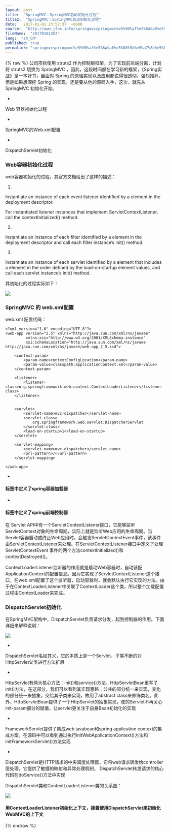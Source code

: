 ```yaml
---
layout: post
title:  "SpringMVC：SpringMVC启动初始化过程"
title2:  "SpringMVC：SpringMVC启动初始化过程"
date:   2017-01-01 23:57:37  +0800
source:  "http://www.jfox.info/springmvcspringmvc%e5%90%af%e5%8a%a8%e5%88%9d%e5%a7%8b%e5%8c%96%e8%bf%87%e7%a8%8b.html"
fileName:  "20170101357"
lang:  "zh_CN"
published: true
permalink: "springmvcspringmvc%e5%90%af%e5%8a%a8%e5%88%9d%e5%a7%8b%e5%8c%96%e8%bf%87%e7%a8%8b.html"
---
```

{% raw %}
公司项目使用 struts2 作为控制层框架，为了实现前后端分离，计划将 struts2 切换为 SpringMVC ，因此，这段时间都在学习新的框架，《Spring实战》是一本好书，里面对 Spring 的原理实现以及应用都说得很透彻，强烈推荐，但是如果想深挖 Spring 的实现，还是要从他的源码入手，这次，就先从 SpringMVC 初始化开始。

- 
Web 容器初始化过程

- 
SpringMVC的Web.xml配置

- 
DispatchServlet初始化

### Web容器初始化过程

web容器初始化的过程，其官方文档给出了这样的描述：

1. 
 Instantiate an instance of each event listener identified by a **<listener>** element in the deployment descriptor. 

For instantiated listener instances that implement ServletContextListener, call the contextInitialized() method.

2. 
 Instantiate an instance of each filter identified by a **<filter>** element in the deployment descriptor and call each filter instance’s init() method. 

3. 
 Instantiate an instance of each servlet identified by a **<servlet>** element that includes a <load-on-startup> element in the order defined by the load-on-startup element values, and call each servlet instance’s init() method. 

其初始化的过程实际如下：

![](14ce110.png)

### SpringMVC 的 web.xml配置

web.xml 配置代码：

    <?xml version="1.0" encoding="UTF-8"?>  
    <web-app version="2.5" xmlns="http://java.sun.com/xml/ns/javaee"  
             xmlns:xsi="http://www.w3.org/2001/XMLSchema-instance"  
             xsi:schemaLocation="http://java.sun.com/xml/ns/javaee http://java.sun.com/xml/ns/javaee/web-app_2_5.xsd">  
       
        <context-param>  
            <param-name>contextConfigLocation</param-name>  
            <param-value>classpath:applicationContext.xml</param-value>  
        </context-param>  
      
        <listener>  
            <listener-class>org.springframework.web.context.ContextLoaderListener</listener-class>  
        </listener>  
      
      
        <servlet>  
            <servlet-name>mvc-dispatcher</servlet-name>  
            <servlet-class>  
                org.springframework.web.servlet.DispatcherServlet  
            </servlet-class>  
            <load-on-startup>1</load-on-startup>  
        </servlet>  
                                                                                                                                               
        <servlet-mapping>  
            <servlet-name>mvc-dispatcher</servlet-name>  
            <url-pattern>/</url-pattern>  
        </servlet-mapping>  
      
    </web-app>

- 
#### <listener>标签中定义了spring容器加载器

- 
#### <servlet>标签中定义了spring前端控制器

在 Servlet API中有一个ServletContextListener接口，它能够监听ServletContext对象的生命周期，实际上就是监听Web应用的生命周期。当Servlet容器启动或终止Web应用时，会触发ServletContextEvent事件，该事件由ServletContextListener来处理。在ServletContextListener接口中定义了处理ServletContextEvent 事件的两个方法contextInitialized()和contextDestroyed()。

ContextLoaderListener监听器的作用就是启动Web容器时，自动装配ApplicationContext的配置信息。因为它实现了ServletContextListener这个接口，在web.xml配置了这个监听器，启动容器时，就会默认执行它实现的方法。由于在ContextLoaderListener中关联了ContextLoader这个类，所以整个加载配置过程由ContextLoader来完成。

### DispatchServlet初始化

在SpringMVC架构中，DispatchServlet负责请求分发，起到控制器的作用。下面详细来解释说明：

![](72db696.png)

- 
DispatchServlet名如其义，它的本质上是一个Servlet，子类不断的对HttpServlet父类进行方法扩展

- 
HttpServlet有两大核心方法：init()和service()方法。HttpServletBean重写了init()方法，在这部分，我们可以看到其实现思路：公共的部分统一来实现，变化的部分统一来抽象，交给其子类来实现，故用了abstract class来修饰类名。此外，HttpServletBean提供了一个HttpServlet的抽象实现，使的Servlet不再关心init-param部分的赋值，让servlet更关注于自身Bean初始化的实现

- 
FrameworkServlet提供了集成web javabean和spring application context的集成方案。在源码中可以看到通过执行initWebApplicationContext()方法和initFrameworkServlet()方法实现

- 
 DispatchServlet是HTTP请求的中央调度处理器，它将web请求转发给controller层处理，它提供了敏捷的映射和异常处理机制， DispatchServlet转发请求的核心代码在doService()方法中实现

DispatchServlet类和ContextLoaderListener类的关系图：

![](edc5754.png)

#### 用ContextLoaderListener初始化上下文，接着使用DispatchServlet来初始化WebMVC的上下文
{% endraw %}